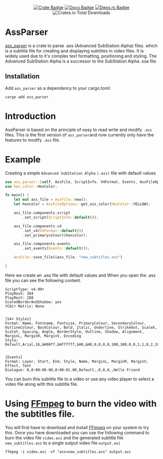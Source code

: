 
<div align="center">

[![Crate Badge]][Crate] [![Docs Badge]][API Docs] [![Deps.rs
Badge]][Deps.rs]<br> ![Crates.io Total Downloads](https://img.shields.io/crates/d/ass_parser)

</div>


 
# AssParser
 
 [ass_parser] is a crate to parse .ass (Advanced SubStation Alpha) files. which is a subtitle file for creating and displaying subtitles in video files. It is widely used due to it's complex text formatting, positioning and styling. The Advanced SubStation Alpha is a successor
 to the SubStation Alpha .ssa file.
 
 ## Installation
 
 Add `ass_parser` as a dependency to your cargo.toml:
 
  ```shell
  cargo add ass_parser
  ```
 # Introduction
 
 AssParser is based on the principle of easy to read write and modify `.ass` files. This is the first version of `ass_parser`and now currently only have the features to modify `.ass` file.
 
 # Example
 
 Creating a simple `Advanced SubStation Alpha` `(.ass)` file with default values

 ```rust
 use ass_parser::{self, AssFile, ScriptInfo, V4Format, Events, AssFileOptions};
 use hex_color::HexColor;
 
 fn main() {
     let mut ass_file = AssFile::new();
     let hexcolor = AssFileOptions::get_ass_color(HexColor::YELLOW);
 
     ass_file.components.script
         .set_script(ScriptInfo::default());
 
     ass_file.components.v4
         .set_v4(V4Format::default())
         .set_primarycolour(&hexcolor);
 
     ass_file.components.events
         .set_events(Events::default());
 
     AssFile::save_file(&ass_file, "new_subtitles.ass")
 
 }
 
 ```
 Here we create an .ass file with default values and When you open the .ass file you can see the
 following content.
 ```
 ScriptType: v4.00+
 PlayResX: 384
 PlayResY: 288
 ScaledBorderAndShadow: yes
 YCbCr Matrix: None
 
 
 [V4+ Styles]
 Format: Name, Fontname, Fontsize, PrimaryColour, SecondaryColour, OutlineColour, BackColour, Bold, Italic, Underline, StrikeOut, ScaleX, ScaleY, Spacing, Angle, BorderStyle, Outline, Shadow, Alignment, MarginL, MarginR, MarginV, Encoding
 Style: Default,Arial,16,&H00ff,&Hffffff,&H0,&H0,0,0,0,0,100,100,0,0,1,1,0,2,10,10,10,1
 
 
 [Events]
 Format: Layer, Start, End, Style, Name, MarginL, MarginR, MarginV, Effect, Text
 Dialogue: 0,0:00:00.00,0:00:01.00,Default,,0,0,0,,Hello Friend
 ```

 You can burn this subtitle file to a video or use any video player to select a video file along
 with this subtitle file.

 # Using [FFmpeg] to burn the video with the subtitles file.

 You will first have to download and install [FFmpeg] on your system to try this. Once you have
 downloaded you can use the following command to burn the video file `video.avi` and the
 generated subtitle file `new_subtitles.ass` to a single output video file `output.avi`

 ```shell
 ffmpeg -i video.avi -vf "ass=new_subtitles.ass" output.avi
 ```
 
 [FFmpeg]: https://www.ffmpeg.org/about.html
 [ass_parser]: https://github.com/Aavtic/ass_parser
 [Crate Badge]: https://img.shields.io/crates/v/ass_parser?logo=rust&style=flat-square&logoColor=E05D44&color=E05D44
[Docs Badge]: https://img.shields.io/docsrs/ass_parser?logo=rust&style=flat-square&logoColor=E05D44
[Crate]: https://crates.io/crates/ass_parser/
[Api Docs]: https://docs.rs/ass_parser/latest/ass_parser/
[Deps.rs Badge]: https://deps.rs/repo/github/aavtic/ass_parser/status.svg?style=flat-square
[Deps.rs]: https://deps.rs/crate/ass_parser
 
